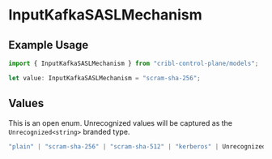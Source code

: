 # InputKafkaSASLMechanism

## Example Usage

```typescript
import { InputKafkaSASLMechanism } from "cribl-control-plane/models";

let value: InputKafkaSASLMechanism = "scram-sha-256";
```

## Values

This is an open enum. Unrecognized values will be captured as the `Unrecognized<string>` branded type.

```typescript
"plain" | "scram-sha-256" | "scram-sha-512" | "kerberos" | Unrecognized<string>
```